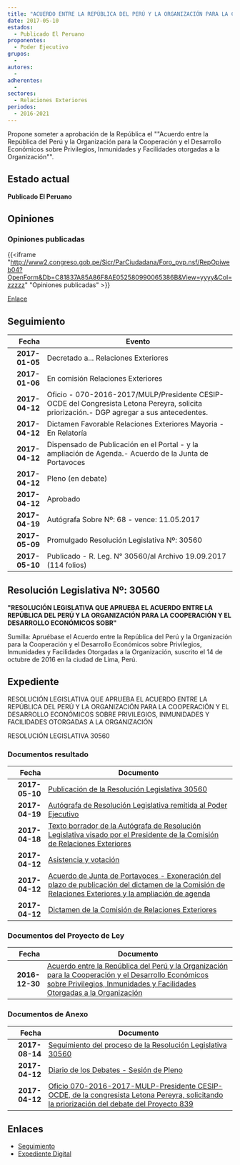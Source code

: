 ```yaml
---
title: "ACUERDO ENTRE LA REPÚBLICA DEL PERÚ Y LA ORGANIZACIÓN PARA LA COOPERACIÓN Y EL DESARROLLO ECONÓMICOS SOBRE PRIVILEGIOS, INMUNIDADES Y FACILIDADES OTORGADAS A LA ORGANIZACIÓN"
date: 2017-05-10
estados: 
  - Publicado El Peruano
proponentes: 
  - Poder Ejecutivo
grupos: 
  - 
autores: 
  - 
adherentes: 
  - 
sectores: 
  - Relaciones Exteriores
periodos: 
  - 2016-2021
---
```


Propone someter a aprobación de la República el ""Acuerdo entre la República del Perú y la Organización para la Cooperación y el Desarrollo Económicos sobre Privilegios, Inmunidades y Facilidades otorgadas a la Organización"".


## Estado actual

**Publicado El Peruano**

## Opiniones

### Opiniones publicadas

{{<iframe "http://www2.congreso.gob.pe/Sicr/ParCiudadana/Foro_pvp.nsf/RepOpiweb04?OpenForm&Db=C81837A85A86F8AE052580990065386B&View=yyyy&Col=zzzzz" "Opiniones publicadas" >}}

[Enlace](http://www2.congreso.gob.pe/Sicr/ParCiudadana/Foro_pvp.nsf/RepOpiweb04?OpenForm&Db=C81837A85A86F8AE052580990065386B&View=yyyy&Col=zzzzz)

## Seguimiento

| Fecha | Evento |
|------:|--------|
| **2017-01-05** | Decretado a... Relaciones Exteriores|
| **2017-01-06** | En comisión Relaciones Exteriores|
| **2017-04-12** | Oficio - 070-2016-2017/MULP/Presidente CESIP-OCDE del Congresista Letona Pereyra, solicita priorización.- DGP agregar a sus antecedentes.|
| **2017-04-12** | Dictamen Favorable Relaciones Exteriores Mayoria - En Relatoría|
| **2017-04-12** | Dispensado de Publicación en el Portal - y la ampliación de Agenda.- Acuerdo de la Junta de Portavoces|
| **2017-04-12** | Pleno (en debate)|
| **2017-04-12** | Aprobado|
| **2017-04-19** | Autógrafa Sobre Nº: 68 - vence: 11.05.2017|
| **2017-05-09** | Promulgado Resolución Legislativa Nº: 30560|
| **2017-05-10** | Publicado - R. Leg. N° 30560/al Archivo 19.09.2017 (114 folios)|

## Resolución Legislativa Nº: 30560

**"RESOLUCIÓN LEGISLATIVA QUE APRUEBA EL ACUERDO ENTRE LA REPÚBLICA DEL PERÚ Y LA ORGANIZACIÓN PARA LA COOPERACIÓN Y EL DESARROLLO ECONÓMICOS SOBR"**

Sumilla: Apruébase el Acuerdo entre la República del Perú y la Organización para la Cooperación y el Desarrollo Económicos sobre Privilegios, Inmunidades y Facilidades Otorgadas a la Organización, suscrito el 14 de octubre de 2016 en la ciudad de Lima, Perú.


## Expediente

RESOLUCIÓN LEGISLATIVA QUE APRUEBA EL ACUERDO ENTRE LA REPÚBLICA DEL PERÚ Y LA ORGANIZACIÓN PARA LA COOPERACIÓN Y EL DESARROLLO ECONÓMICOS SOBRE PRIVILEGIOS, INMUNIDADES Y FACILIDADES OTORGADAS A LA ORGANIZACIÓN

RESOLUCIÓN LEGISLATIVA 30560


### Documentos resultado

| Fecha | Documento |
|------:|--------|
| **2017-05-10** | [Publicación de la Resolución Legislativa 30560](http://www.leyes.congreso.gob.pe/Documentos/2016_2021/ADLP/Normas_Legales/30560-RLG.pdf) |
| **2017-04-19** | [Autógrafa de Resolución Legislativa remitida al Poder Ejecutivo](http://www.leyes.congreso.gob.pe/Documentos/2016_2021/Autografas/Resolucion_Legislativa_del_Congreso/AU0083920170419.pdf) |
| **2017-04-18** | [Texto borrador de la Autógrafa de Resolución Legislativa visado por el Presidente de la Comisión de Relaciones Exteriores](http://www.leyes.congreso.gob.pe/Documentos/2016_2021/Texto_Borrador_de_Autografa/BAU0083920170418.pdf) |
| **2017-04-12** | [Asistencia y votación](http://www.leyes.congreso.gob.pe/Documentos/2016_2021/Asistencia_y_Votacion/Proyectos_de_Ley/AV0083920170412.pdf) |
| **2017-04-12** | [Acuerdo de Junta de Portavoces - Exoneración del plazo de publicación del dictamen de la Comisión de Relaciones Exteriores y la ampliación de agenda](http://www.leyes.congreso.gob.pe/Documentos/2016_2021/Acuerdos/Junta_Portavoces/AJP0083920170412.pdf) |
| **2017-04-12** | [Dictamen de la Comisión de Relaciones Exteriores](http://www.leyes.congreso.gob.pe/Documentos/2016_2021/Dictamenes/Proyectos_de_Ley/00839DC20MAY20170412.pdf) |

### Documentos del Proyecto de Ley

| Fecha | Documento |
|------:|--------|
| **2016-12-30** | [Acuerdo entre la República del Perú y la Organización para la Cooperación y el Desarrollo Económicos sobre Privilegios, Inmunidades y Facilidades Otorgadas a la Organización](http://www.leyes.congreso.gob.pe/Documentos/2016_2021/Proyectos_de_Ley_y_de_Resoluciones_Legislativas/PL0083920161230.pdf) |

### Documentos de Anexo

| Fecha | Documento |
|------:|--------|
| **2017-08-14** | [Seguimiento del proceso de la Resolución Legislativa 30560](http://www.leyes.congreso.gob.pe/Documentos/2016_2021/Seguimiento_de_Proyectos_de_Ley/00839PL20170814.pdf) |
| **2017-04-12** | [Diario de los Debates - Sesión de Pleno](http://www.leyes.congreso.gob.pe/Documentos/2016_2021/ADLP/Diario_Debates/30560_DD.pdf) |
| **2017-04-12** | [Oficio 070-2016-2017-MULP-Presidente CESIP-OCDE, de la congresista Letona Pereyra, solicitando la priorización del debate del Proyecto 839](http://www.leyes.congreso.gob.pe/Documentos/2016_2021/Oficios/Comisiones_Ordinarias/OFICIO-070-2016-2017-MULP-PRESIDENTE-CESIP-OCDE.pdf) |

## Enlaces 

- [Seguimiento](http://www2.congreso.gob.pe/Sicr/TraDocEstProc/CLProLey2016.nsf/f7fff46988ca05b1052578e100829cc7/a18e56d36206907105258099005f92d5?OpenDocument)
- [Expediente Digital](http://www2.congreso.gob.pehttp://www2.congreso.gob.pe/Sicr/TraDocEstProc/CLProLey2016.nsf/f7fff46988ca05b1052578e100829cc7/a18e56d36206907105258099005f92d5?OpenDocument&Click=05257FB7005EB655.eb71d0cf91d8294e05256cdf006b5706/$Body/0.1C6C)
